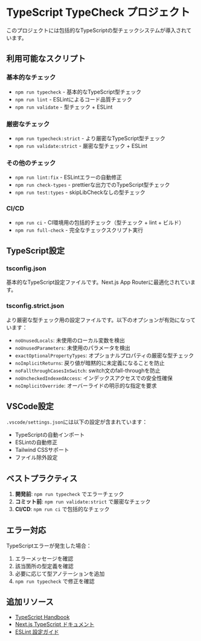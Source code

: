 # TypeScript TypeCheck プロジェクト

このプロジェクトには包括的なTypeScriptの型チェックシステムが導入されています。

## 利用可能なスクリプト

### 基本的なチェック
- `npm run typecheck` - 基本的なTypeScript型チェック
- `npm run lint` - ESLintによるコード品質チェック
- `npm run validate` - 型チェック + ESLint

### 厳密なチェック
- `npm run typecheck:strict` - より厳密なTypeScript型チェック
- `npm run validate:strict` - 厳密な型チェック + ESLint

### その他のチェック
- `npm run lint:fix` - ESLintエラーの自動修正
- `npm run check-types` - prettierな出力でのTypeScript型チェック
- `npm run test:types` - skipLibCheckなしの型チェック

### CI/CD
- `npm run ci` - CI環境用の包括的チェック（型チェック + lint + ビルド）
- `npm run full-check` - 完全なチェックスクリプト実行

## TypeScript設定

### tsconfig.json
基本的なTypeScript設定ファイルです。Next.js App Routerに最適化されています。

### tsconfig.strict.json
より厳密な型チェック用の設定ファイルです。以下のオプションが有効になっています：

- `noUnusedLocals`: 未使用のローカル変数を検出
- `noUnusedParameters`: 未使用のパラメータを検出
- `exactOptionalPropertyTypes`: オプショナルプロパティの厳密な型チェック
- `noImplicitReturns`: 戻り値が暗黙的に未定義になることを防止
- `noFallthroughCasesInSwitch`: switch文のfall-throughを防止
- `noUncheckedIndexedAccess`: インデックスアクセスでの安全性確保
- `noImplicitOverride`: オーバーライドの明示的な指定を要求

## VSCode設定

`.vscode/settings.json`には以下の設定が含まれています：

- TypeScriptの自動インポート
- ESLintの自動修正
- Tailwind CSSサポート
- ファイル除外設定

## ベストプラクティス

1. **開発前**: `npm run typecheck` でエラーチェック
2. **コミット前**: `npm run validate:strict` で厳密なチェック
3. **CI/CD**: `npm run ci` で包括的なチェック

## エラー対応

TypeScriptエラーが発生した場合：

1. エラーメッセージを確認
2. 該当箇所の型定義を確認
3. 必要に応じて型アノテーションを追加
4. `npm run typecheck` で修正を確認

## 追加リソース

- [TypeScript Handbook](https://www.typescriptlang.org/docs/)
- [Next.js TypeScript ドキュメント](https://nextjs.org/docs/app/building-your-application/configuring/typescript)
- [ESLint 設定ガイド](https://eslint.org/docs/user-guide/configuring/)
